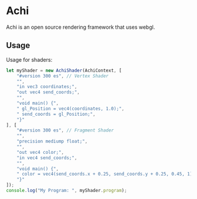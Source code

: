 # Achi
Achi is an open source rendering framework that uses webgl.
## Usage
Usage for shaders:
```javascript
let myShader = new AchiShader(AchiContext, [
    "#version 300 es", // Vertex Shader
    "",
    "in vec3 coordinates;",
    "out vec4 send_coords;",
    "",
    "void main() {",
    " gl_Position = vec4(coordinates, 1.0);",
    " send_coords = gl_Position;",
    "}"
], [
    "#version 300 es", // Fragment Shader
    "",
    "precision mediump float;",
    "",
    "out vec4 color;",
    "in vec4 send_coords;",
    "",
    "void main() {",
    " color = vec4(send_coords.x + 0.25, send_coords.y + 0.25, 0.45, 1);",
    "}"
]);
console.log("My Program: ", myShader.program);
```